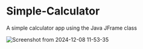 # Simple-Calculator
A simple calculator app using the Java JFrame class


![Screenshot from 2024-12-08 11-53-35](https://github.com/user-attachments/assets/b3845c88-6431-4123-b3c1-1c368b9fec83)
